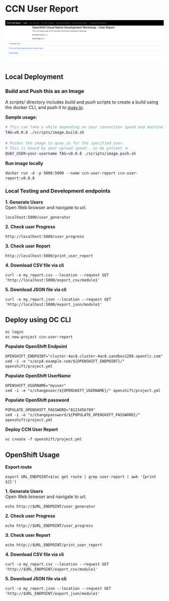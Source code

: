 # CCN User Report 

![Landing Page](images/landingpage.png)

## Local Deployment 

### Build and Push this as an Image

A *scripts/* directory includes *build* and *push* scripts to create a build
using the docker CLI, and push it to [quay.io](https;//quay.io).


**Sample usage:**

```bash
# This can take a while depending on your connection speed and machine specs
TAG=v0.0.8 ./scripts/image.build.sh 

# Pushes the image to quay.io for the specified user.
# This is bound by your upload speed...so be patient ☕
QUAY_USER=your-username TAG=v0.0.8 ./scripts/image.push.sh
```

**Run image locally**
```
docker run -d -p 5000:5000 --name ccn-user-report ccn-user-report:v0.0.8
```

### Local Testing and Development endpoints

**1. Generate Users**  
Open Web browser and navigate to url. 

```
localhost:5000/user_generator
```

**2. Check user Progress**  
```
http://localhost:5000/user_progress
```

**3. Check user Report**  
```
http://localhost:5000/print_user_report
```

**4. Download CSV file via cli**  
```
curl -o my_report.csv --location --request GET 'http://localhost:5000/export_csv/module1'
```

**5. Download JSON file via cli**  
```
curl -o my_report.json --location --request GET 'http://localhost:5000/export_json/module1'
```

## Deploy using OC CLI  
```
oc login
oc new-project ccn-user-report
```

**Populate OpenShift Endpoint**  
```
OPENSHIFT_ENDPOINT="cluster-4ac8.cluster-4ac8.sandbox1288.opentlc.com"
sed -i -e "s/ocp4.example.com/${OPENSHIFT_ENDPOINT}/" openshift/project.yml  
```
**Populate OpenShift UserName**  
```
OPENSHIFT_USERNAME="myuser"
sed -i -e "s/changeuser/${OPENSHIFT_USERNAME}/" openshift/project.yml  
```
**Populate OpenShift password**  
```
POPULATE_OPENSHIFT_PASSWORD="0123456789"
sed -i -e "s/changepassword/${POPULATE_OPENSHIFT_PASSWORD}/" openshift/project.yml  
```

**Deploy CCN User Report**  
```
oc create -f openshift/project.yml  
```

## OpenShift Usage 
**Export route**  
```
export URL_ENDPOINT=$(oc get route | grep user-report | awk '{print $2}')
```

**1. Generate Users**  
Open Web browser and navigate to url. 
```
echo http://$URL_ENDPOINT/user_generator
```

**2. Check user Progress**  
```
echo http://$URL_ENDPOINT/user_progress
```

**3. Check user Report**  
```
echo http://$URL_ENDPOINT/print_user_report
```

**4. Download CSV file via cli** 
```
curl -o my_report.csv --location --request GET 'http://$URL_ENDPOINT/export_csv/module1'
```

**5. Download JSON file via cli** 
```
curl -o my_report.json --location --request GET 'http://$URL_ENDPOINT/export_json/module1'
```
